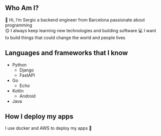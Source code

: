 ## Who Am I?
👋 Hi, I’m Sergio a backend engineer from Barcelona passionate about programming <br />
😊 I always keep learning new technologies and building software
💻 I want to build things that could change the world and people lives

## Languages and frameworks that I know
- Python
  - Django 
  - FastAPI
- Go
  - Echo
- Kotlin
  - Android  
- Java

## How I deploy my apps
 I use docker and AWS to deploy my apps 🐳
  
